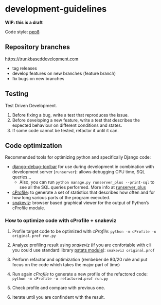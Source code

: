 # development-guidelines

**WIP: this is a draft**

Code style: [pep8](https://www.python.org/dev/peps/pep-0008/)


## Repository branches
https://trunkbaseddevelopment.com

- tag releases
- develop features on new branches (feature branch)
- fix bugs on new branches


## Testing
Test Driven Development.
1. Before fixing a bug, write a test that reproduces the issue.
2. Before developing a new feature, write a test that describes the expected behaviour on  different conditions and states.
3. If some code cannot be tested, refactor it until it can.


## Code optimization
Recommended tools for optimizing python and specifically Django code:
- [django-debug-toolbar](https://django-debug-toolbar.readthedocs.io/) for use during development in combination with development server (`runserver`): allows debugging CPU time, SQL queries...
  - Also, you can run `python manage.py runserver_plus --print-sql` to see all the SQL queries performed. More info at [runserver_plus](https://django-extensions.readthedocs.io/en/latest/runserver_plus.html)
- [cProfile](https://docs.python.org/3/library/profile.html): to generate a set of statistics that describes how often and for how long various parts of the program executed.
- [snakeviz](https://jiffyclub.github.io/snakeviz/): browser based graphical viewer for the output of Python’s cProfile module.

### How to optimize code with cProfile + snakeviz
1. Profile target code to be optimized with *cProfile*:
```python -m cProfile -o original.prof run.py```

2. Analyze profiling result using *snakeviz* (if you are confortable with cli you could use standard library [pstats module](https://docs.python.org/3/library/profile.html#module-pstats)):
```snakeviz original.prof```

3. Perform refactor and optimization (rembeber de 80/20 rule and put focus on the code which takes the major part of time)

4. Run again *cProfile* to generate a new profile of the refactored code:
```python -m cProfile -o refactored.prof run.py```

5. Check profile and compare with previous one.

6. Iterate until you are confindent with the result.

